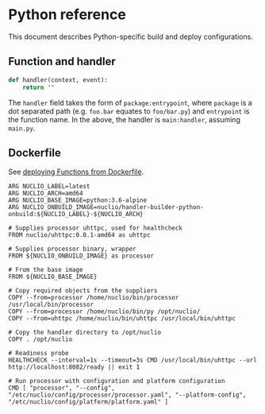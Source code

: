 # Python reference

This document describes Python-specific build and deploy configurations.

## Function and handler

```python
def handler(context, event):
	return ""
```

The `handler` field takes the form of `package:entrypoint`, where `package` is a dot separated path (e.g. `foo.bar` equates to `foo/bar.py`) and `entrypoint` is the function name. In the above, the handler is `main:handler`, assuming `main.py`. 

## Dockerfile
See [deploying Functions from Dockerfile](/docs/tasks/deploy-functions-from-dockerfile.md).

```
ARG NUCLIO_LABEL=latest
ARG NUCLIO_ARCH=amd64
ARG NUCLIO_BASE_IMAGE=python:3.6-alpine
ARG NUCLIO_ONBUILD_IMAGE=nuclio/handler-builder-python-onbuild:${NUCLIO_LABEL}-${NUCLIO_ARCH}

# Supplies processor uhttpc, used for healthcheck
FROM nuclio/uhttpc:0.0.1-amd64 as uhttpc

# Supplies processor binary, wrapper
FROM ${NUCLIO_ONBUILD_IMAGE} as processor

# From the base image
FROM ${NUCLIO_BASE_IMAGE}

# Copy required objects from the suppliers
COPY --from=processor /home/nuclio/bin/processor /usr/local/bin/processor
COPY --from=processor /home/nuclio/bin/py /opt/nuclio/
COPY --from=uhttpc /home/nuclio/bin/uhttpc /usr/local/bin/uhttpc

# Copy the handler directory to /opt/nuclio
COPY . /opt/nuclio

# Readiness probe
HEALTHCHECK --interval=1s --timeout=3s CMD /usr/local/bin/uhttpc --url http://localhost:8082/ready || exit 1

# Run processor with configuration and platform configuration
CMD [ "processor", "--config", "/etc/nuclio/config/processor/processor.yaml", "--platform-config", "/etc/nuclio/config/platform/platform.yaml" ]
```
